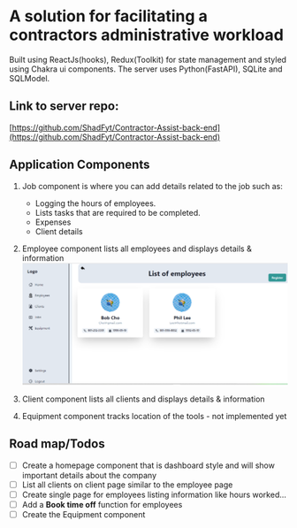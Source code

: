 # A solution for facilitating a contractors administrative workload

Built using ReactJs(hooks), Redux(Toolkit) for state management and styled using Chakra ui components.
The server uses Python(FastAPI), SQLite and SQLModel.

## Link to server repo:
[https://github.com/ShadFyt/Contractor-Assist-back-end](https://github.com/ShadFyt/Contractor-Assist-back-end)

## Application Components

1. Job component is where you can add details related to the job such as:
    * Logging the hours of employees.
    * Lists tasks that are required to be completed.
    * Expenses
    * Client details

2. Employee component lists all employees and displays details & information
![Employee page](./public/images/employee_component.png)


3. Client component lists all clients and displays details & information

4. Equipment component tracks location of the tools  - not implemented yet


## Road map/Todos

- [ ] Create a homepage component that is dashboard style and will show important details about the company
- [ ] List all clients on client page similar to the employee page
- [ ] Create single page for employees listing information like hours worked... 
- [ ] Add a **Book time off** function for employees
- [ ] Create the Equipment component 
